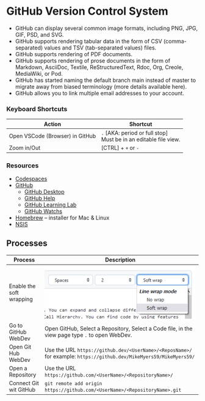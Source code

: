 # GitHub Version Control System

- GitHub can display several common image formats, including PNG, JPG, GIF, PSD, and SVG.
- GitHub supports rendering tabular data in the form of CSV (comma-separated) values and TSV (tab-separated values) files.
- GitHub supports rendering of PDF documents.
- GitHub supports rendering of prose documents in the form of Markdown, AsciiDoc, Textile, ReStructuredText,  Rdoc, Org, Creole, MediaWiki, or Pod.
- GitHub has started naming the default branch main instead of master to migrate away from biased terminology (more details available here).  
- GitHub allows you to link multiple email addresses to your account. 

### Keyboard Shortcuts
| Action | Shortcut | 
| -- | -- |  
| Open VSCode (Browser) in GitHub | `.` \[AKA: period or full stop] <br> Must be in an editable file view. |
| Zoom in/Out | [CTRL] + `+` or `-` |  

### Resources
- [Codespaces](https://github.com/features/codespaces)  
- [GitHub]( https://github.com/) 
  - [GitHub Desktop](https://desktop.github.com/) 
  - [GitHub Help]( https://help.github.com)  
  - [GitHub Learning Lab](https://lab.github.com/)  
  - [GitHub Watchs](https://github.com/watching) 
- [Homebrew](https://brew.sh/) – installer for Mac & Linux
- [NSIS](http://nsis.sourceforge.net/Download)

## Processes

| Process | Description |  
| -- | -- |  
| Enable the soft wrapping | ![GitHub Editor Soft Wrap](GitHub%2001.png) |  
| Go to GitHub WebDev | Open GitHub, Select a Repository, Select a Code file, in the view page type `.` to open WebDev. |  
| Open Git Hub WebDev | Use the URL `https://github.dev/<UserName>/<ReposName>/` for example: `https://github.dev/MikeMyers59/MikeMyers59/` |  
| Open a Repository | Use the URL `https://github.com/<UserName>/<RepositoryName>/` |  
| Connect Git wit GitHub | `git remote add origin https://github.com/<UserName>/<RepositoryName>.git` |  

